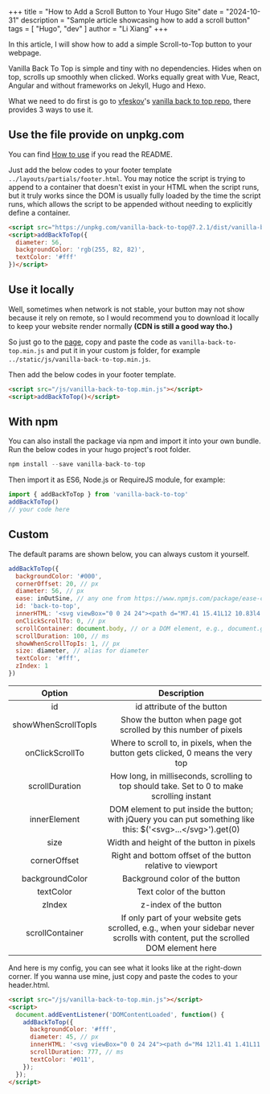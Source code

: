 +++
title = "How to Add a Scroll Button to Your Hugo Site"
date = "2024-10-31"
description = "Sample article showcasing how to add a scroll button"
tags = [
    "Hugo",
    "dev"
]
author = "Li Xiang"
+++

In this article, I will show how to add a simple Scroll-to-Top button to your webpage.

Vanilla Back To Top is simple and tiny with no dependencies. Hides when on top, scrolls up smoothly when clicked. Works equally great with Vue, React, Angular and without frameworks on Jekyll, Hugo and Hexo.

What we need to do first is go to [vfeskov](https://github.com/vfeskov)'s [vanilla back to top repo](https://github.com/vfeskov/vanilla-back-to-top), there provides 3 ways to use it.

## Use the file provide on unpkg.com
You can find [How to use](https://github.com/vfeskov/vanilla-back-to-top#how-to-use) if you read the README.

Just add the below codes to your footer template `../layouts/partials/footer.html`. You may notice the script is trying to append to a container that doesn't exist in your HTML when the script runs, but it truly works since the DOM is usually fully loaded by the time the script runs, which allows the script to be appended without needing to explicitly define a container.

```html
<script src="https://unpkg.com/vanilla-back-to-top@7.2.1/dist/vanilla-back-to-top.min.js"></script>
<script>addBackToTop({
  diameter: 56,
  backgroundColor: 'rgb(255, 82, 82)',
  textColor: '#fff'
})</script>
```

## Use it locally
Well, sometimes when network is not stable, your button may not show because it rely on remote, so I would recommend you to download it locally to keep your website render normally **(CDN is still a good way tho.)**

So just go to the [page](https://unpkg.com/vanilla-back-to-top@7.2.1/dist/vanilla-back-to-top.min.js), copy and paste the code as `vanilla-back-to-top.min.js` and put it in your custom js folder, for example `../static/js/vanilla-back-to-top.min.js`.

Then add the below codes in your footer template.

```html
<script src="/js/vanilla-back-to-top.min.js"></script>
<script>addBackToTop()</script>
```

## With npm
You can also install the package via npm and import it into your own bundle. Run the below codes in your hugo project's root folder.

```js
npm install --save vanilla-back-to-top
```

Then import it as ES6, Node.js or RequireJS module, for example:

```js
import { addBackToTop } from 'vanilla-back-to-top'
addBackToTop()
// your code here
```

## Custom
The default params are shown below, you can always custom it yourself.

```js
addBackToTop({
  backgroundColor: '#000',
  cornerOffset: 20, // px
  diameter: 56, // px
  ease: inOutSine, // any one from https://www.npmjs.com/package/ease-component will do
  id: 'back-to-top',
  innerHTML: '<svg viewBox="0 0 24 24"><path d="M7.41 15.41L12 10.83l4.59 4.58L18 14l-6-6-6 6z"></path></svg>',
  onClickScrollTo: 0, // px
  scrollContainer: document.body, // or a DOM element, e.g., document.getElementById('content')
  scrollDuration: 100, // ms
  showWhenScrollTopIs: 1, // px
  size: diameter, // alias for diameter
  textColor: '#fff',
  zIndex: 1
})
```

|Option	|Description|
|:------:|:-----:|
|id|	id attribute of the button|
|showWhenScrollTopIs	|Show the button when page got scrolled by this number of pixels|
|onClickScrollTo|	Where to scroll to, in pixels, when the button gets clicked, 0 means the very top|
|scrollDuration|	How long, in milliseconds, scrolling to top should take. Set to 0 to make scrolling instant|
|innerElement|	DOM element to put inside the button; with jQuery you can put something like this: $('\<svg>...\</svg>').get(0)|
|size|	Width and height of the button in pixels
|cornerOffset	|Right and bottom offset of the button relative to viewport|
|backgroundColor|	Background color of the button|
|textColor	|Text color of the button|
|zIndex|	z-index of the button|
|scrollContainer	|If only part of your website gets scrolled, e.g., when your sidebar never scrolls with content, put the scrolled DOM element here|

And here is my config, you can see what it looks like at the right-down corner. If you wanna use mine, just copy and paste the codes to your header.html.

```html
<script src="/js/vanilla-back-to-top.min.js"></script>
<script>
  document.addEventListener('DOMContentLoaded', function() {
    addBackToTop({
      backgroundColor: '#fff',
      diameter: 45, // px
      innerHTML: '<svg viewBox="0 0 24 24"><path d="M4 12l1.41 1.41L11 7.83V20h2V7.83l5.58 5.59L20 12l-8-8-8 8z"/></svg>',
      scrollDuration: 777, // ms
      textColor: '#011',
    });
  });
</script>
```